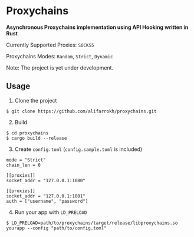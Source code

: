 # Proxychains
**Asynchronous Proxychains implementation using API Hooking written in Rust**

Currently Supported Proxies: `SOCKS5`

Proxychains Modes: `Random`, `Strict`, `Dynamic`

Note: The project is yet under development.

## Usage

1. Clone the project
```
$ git clone https://github.com/alifarrokh/proxychains.git
```

2. Build
```
$ cd proxychains
$ cargo build --release
```

3. Create `config.toml` (`config.sample.toml` is included)
```
mode = "Strict"
chain_len = 0

[[proxies]]
socket_addr = "127.0.0.1:1080"

[[proxies]]
socket_addr = "127.0.0.1:1081"
auth = ["username", "password"]
```

4. Run your app with `LD_PRELOAD`
```
$ LD_PRELOAD=path/to/proxychains/target/release/libproxychains.so yourapp --config "path/to/config.toml"
```

